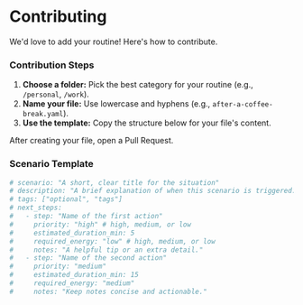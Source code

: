 # Contributing

We'd love to add your routine! Here's how to contribute.

### Contribution Steps

1.  **Choose a folder:** Pick the best category for your routine (e.g., `/personal`, `/work`).
2.  **Name your file:** Use lowercase and hyphens (e.g., `after-a-coffee-break.yaml`).
3.  **Use the template:** Copy the structure below for your file's content.

After creating your file, open a Pull Request.

### Scenario Template

```yaml
# scenario: "A short, clear title for the situation"
# description: "A brief explanation of when this scenario is triggered."
# tags: ["optional", "tags"]
# next_steps:
#   - step: "Name of the first action"
#     priority: "high" # high, medium, or low
#     estimated_duration_min: 5
#     required_energy: "low" # high, medium, or low
#     notes: "A helpful tip or an extra detail."
#   - step: "Name of the second action"
#     priority: "medium"
#     estimated_duration_min: 15
#     required_energy: "medium"
#     notes: "Keep notes concise and actionable."
